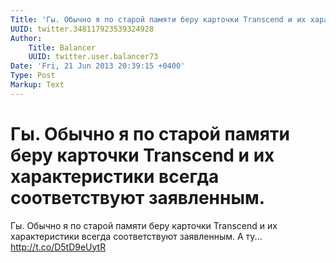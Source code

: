 ```yaml
---
Title: 'Гы. Обычно я по старой памяти беру карточки Transcend и их характеристики всегда соответствуют заявленным.'
UUID: twitter.348117923539324928
Author:
    Title: Balancer
    UUID: twitter.user.balancer73
Date: 'Fri, 21 Jun 2013 20:39:15 +0400'
Type: Post
Markup: Text
---
```


# Гы. Обычно я по старой памяти беру карточки Transcend и их характеристики всегда соответствуют заявленным.

Гы. Обычно я по старой памяти беру карточки Transcend и их
характеристики всегда соответствуют заявленным. А ту...
http://t.co/D5tD9eUytR